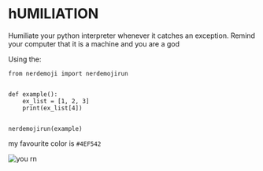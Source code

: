 # hUMILIATION

Humiliate your python interpreter whenever it catches an exception. Remind your computer that it is 
a machine and you are a god


Using the:
```
from nerdemoji import nerdemojirun


def example():
    ex_list = [1, 2, 3]
    print(ex_list[4])


nerdemojirun(example)
```

my favourite color is `#4EF542`


![you rn](https://c.tenor.com/DuThn51FjPcAAAAC/nerd-emoji-nerd.gif)
